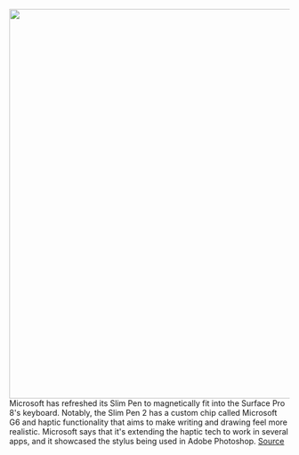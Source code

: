 <img src='https://cdn.vox-cdn.com/thumbor/tjpfVMxmSbdQarqQrKvZrm4Gcic=/0x0:2040x1360/1200x800/filters:focal(857x517:1183x843)/cdn.vox-cdn.com/uploads/chorus_image/image/69893217/slimpen.0.jpg' width='700px' /><br/>
Microsoft has refreshed its Slim Pen to magnetically fit into the Surface Pro 8's keyboard. Notably, the Slim Pen 2 has a custom chip called Microsoft G6 and haptic functionality that aims to make writing and drawing feel more realistic. Microsoft says that it's extending the haptic tech to work in several apps, and it showcased the stylus being used in Adobe Photoshop.
<a href='https://www.theverge.com/2021/9/22/22686095/microsoft-surface-slim-pen-2-haptics-features-price-release-date'> Source <a/>